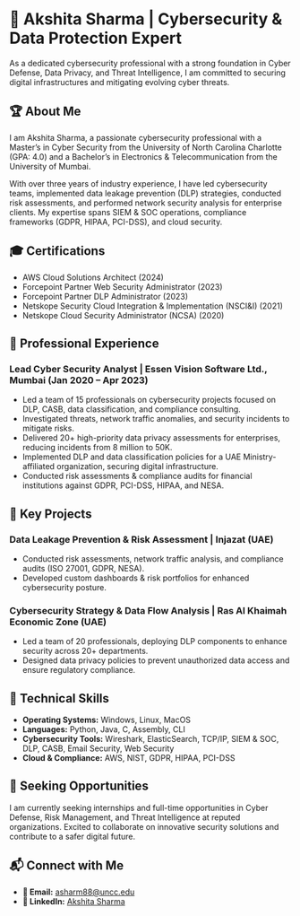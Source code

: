 # 🔐 Akshita Sharma | Cybersecurity & Data Protection Expert

As a dedicated cybersecurity professional with a strong foundation in Cyber Defense, Data Privacy, and Threat Intelligence, I am committed to securing digital infrastructures and mitigating evolving cyber threats.

## 🏆 About Me

I am Akshita Sharma, a passionate cybersecurity professional with a Master’s in Cyber Security from the University of North Carolina Charlotte (GPA: 4.0) and a Bachelor’s in Electronics & Telecommunication from the University of Mumbai.

With over three years of industry experience, I have led cybersecurity teams, implemented data leakage prevention (DLP) strategies, conducted risk assessments, and performed network security analysis for enterprise clients. My expertise spans SIEM & SOC operations, compliance frameworks (GDPR, HIPAA, PCI-DSS), and cloud security.

## 🎓 Certifications

- AWS Cloud Solutions Architect (2024)
- Forcepoint Partner Web Security Administrator (2023)
- Forcepoint Partner DLP Administrator (2023)
- Netskope Security Cloud Integration & Implementation (NSCI&I) (2021)
- Netskope Cloud Security Administrator (NCSA) (2020)

## 💼 Professional Experience

### Lead Cyber Security Analyst | Essen Vision Software Ltd., Mumbai (Jan 2020 – Apr 2023)
- Led a team of 15 professionals on cybersecurity projects focused on DLP, CASB, data classification, and compliance consulting.
- Investigated threats, network traffic anomalies, and security incidents to mitigate risks.
- Delivered 20+ high-priority data privacy assessments for enterprises, reducing incidents from 8 million to 50K.
- Implemented DLP and data classification policies for a UAE Ministry-affiliated organization, securing digital infrastructure.
- Conducted risk assessments & compliance audits for financial institutions against GDPR, PCI-DSS, HIPAA, and NESA.

## 🔬 Key Projects

### Data Leakage Prevention & Risk Assessment | Injazat (UAE)
- Conducted risk assessments, network traffic analysis, and compliance audits (ISO 27001, GDPR, NESA).
- Developed custom dashboards & risk portfolios for enhanced cybersecurity posture.

### Cybersecurity Strategy & Data Flow Analysis | Ras Al Khaimah Economic Zone (UAE)
- Led a team of 20 professionals, deploying DLP components to enhance security across 20+ departments.
- Designed data privacy policies to prevent unauthorized data access and ensure regulatory compliance.

## 🔧 Technical Skills

- **Operating Systems:** Windows, Linux, MacOS
- **Languages:** Python, Java, C, Assembly, CLI
- **Cybersecurity Tools:** Wireshark, ElasticSearch, TCP/IP, SIEM & SOC, DLP, CASB, Email Security, Web Security
- **Cloud & Compliance:** AWS, NIST, GDPR, HIPAA, PCI-DSS

## 🚀 Seeking Opportunities

I am currently seeking internships and full-time opportunities in Cyber Defense, Risk Management, and Threat Intelligence at reputed organizations. Excited to collaborate on innovative security solutions and contribute to a safer digital future.

## 📬 Connect with Me

- **📧 Email:** asharm88@uncc.edu
- **🔗 LinkedIn:** [Akshita Sharma](https://www.linkedin.com/in/akshita-sharma)
